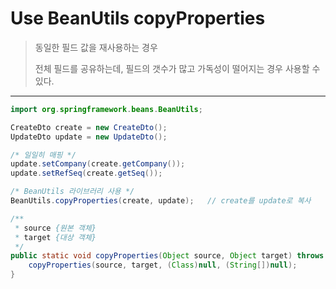 # Use BeanUtils copyProperties

> 동일한 필드 값을 재사용하는 경우
> 
> 전체 필드를 공유하는데, 필드의 갯수가 많고 가독성이 떨어지는 경우 사용할 수 있다.

******

```java
import org.springframework.beans.BeanUtils;

CreateDto create = new CreateDto();
UpdateDto update = new UpdateDto();

/* 일일히 매핑 */
update.setCompany(create.getCompany());
update.setRefSeq(create.getSeq());

/* BeanUtils 라이브러리 사용 */
BeanUtils.copyProperties(create, update);   // create를 update로 복사
```
```java
/**
 * source {원본 객체}
 * target {대상 객체}
 */
public static void copyProperties(Object source, Object target) throws BeansException {
    copyProperties(source, target, (Class)null, (String[])null);
}
```

[//]: # (MapStruct를 사용할 수 도있다.)